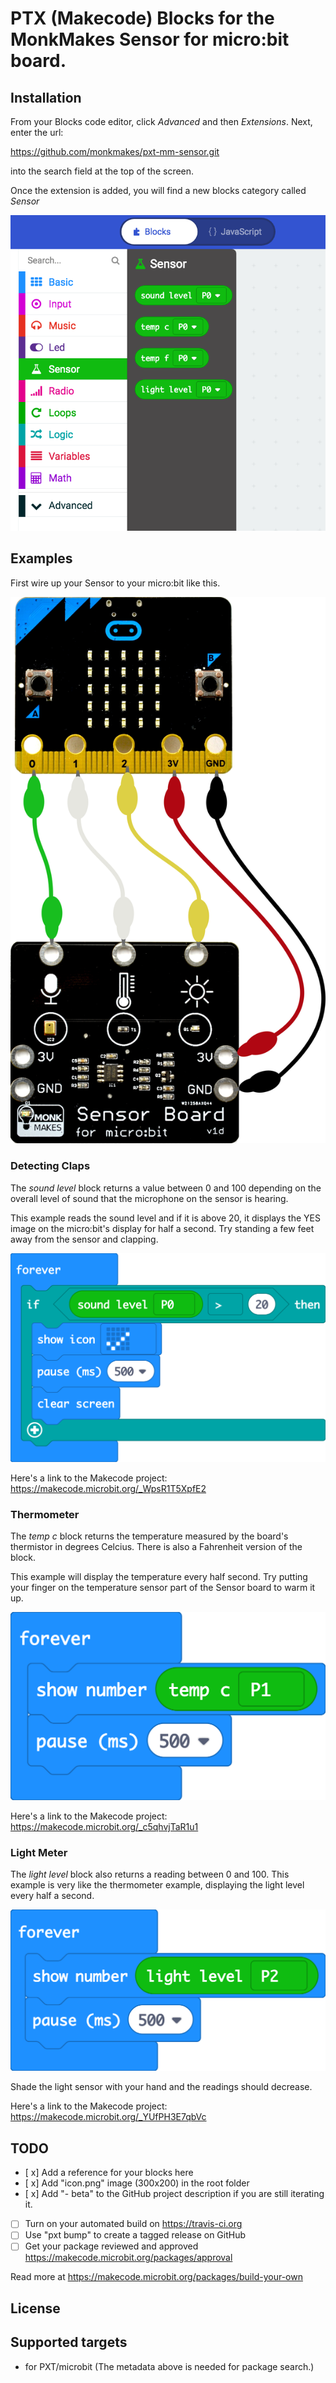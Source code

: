 # PTX (Makecode) Blocks for the MonkMakes Sensor for micro:bit board.


## Installation

From your Blocks code editor, click _Advanced_ and then _Extensions_. Next, enter the url: 

https://github.com/monkmakes/pxt-mm-sensor.git

into the search field at the top of the screen.

Once the extension is added, you will find a new blocks category called _Sensor_

![Sensor blocks category](/figs/sensor_blocks.png)

## Examples

First wire up your Sensor to your micro:bit like this.

![Sensor blocks category](/figs/connecting.png)


### Detecting Claps

The _sound level_ block returns a value between 0 and 100 depending on the overall level of sound that the microphone on the sensor is hearing.

This example reads the sound level and if it is above 20, it displays the YES image on the micro:bit's display for half a second. Try standing a few feet away from the sensor and clapping.

![Clap Detector](/figs/clap_code.png)

Here's a link to the Makecode project: https://makecode.microbit.org/_WpsR1T5XpfE2


### Thermometer

The _temp c_ block returns the temperature measured by the board's thermistor in degrees Celcius. There is also a Fahrenheit version of the block.

This example will display the temperature every half second. Try putting your finger on the temperature sensor part of the Sensor board to warm it up.

![Thermometer](/figs/thermometer_code.png)

Here's a link to the Makecode project: https://makecode.microbit.org/_c5qhvjTaR1u1


### Light Meter

The _light level_ block also returns a reading between 0 and 100. This example is very like the thermometer example, displaying the light level every half a second.

![Thermometer](/figs/light_meter_code.png)

Shade the light sensor with your hand and the readings should decrease.

Here's a link to the Makecode project: https://makecode.microbit.org/_YUfPH3E7qbVc



## TODO

- [ x] Add a reference for your blocks here
- [ x] Add "icon.png" image (300x200) in the root folder
- [ x] Add "- beta" to the GitHub project description if you are still iterating it.
- [ ] Turn on your automated build on https://travis-ci.org
- [ ] Use "pxt bump" to create a tagged release on GitHub
- [ ] Get your package reviewed and approved https://makecode.microbit.org/packages/approval

Read more at https://makecode.microbit.org/packages/build-your-own

## License



## Supported targets

* for PXT/microbit
(The metadata above is needed for package search.)

